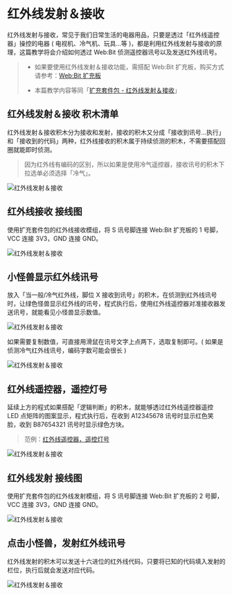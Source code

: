 # 红外线发射＆接收

红外线发射与接收，常见于我们日常生活的电器用品，只要是透过「红外线遥控器」操控的电器 ( 电视机、冷气机、玩具...等 )，都是利用红外线发射与接收的原理，这篇教学将会介绍如何透过 Web:Bit 侦测遥控器讯号以及发送红外线讯号。

> - 如果要使用红外线发射＆接收功能，需搭配 Web:Bit 扩充板，购买方式请参考：[Web:Bit 扩充板](https://store.webduino.io/products/webbit-extension-board?utm_source=webbit&utm_medium=article#_blank)
>
> - 本篇教学内容等同「[扩充套件包 - 红外线发射＆接收](../extension-full-package/ir.html)」

## 红外线发射＆接收 积木清单

红外线发射＆接收积木分为接收和发射，接收的积木又分成「接收到讯号...执行」和「接收到的代码」两种，红外线接收的积木属于持续侦测的积木，不需要搭配回圈就能即时侦测。

> 因为红外线有编码的区别，所以如果是使用冷气遥控器，接收讯号的积木下拉选单必须选择「冷气」。

![红外线发射＆接收](../../../../media/zh-cn/education/extension-basic-package/ir-01.jpg)

## 红外线接收 接线图

使用扩充套件包的红外线接收模组，将 S 讯号脚连接 Web:Bit 扩充板的 1 号脚，VCC 连接 3V3，GND 连接 GND。

![红外线发射＆接收](../../../../media/zh-cn/education/extension-basic-package/ir-03.jpg)

## 小怪兽显示红外线讯号

放入「当一般/冷气红外线，脚位 X 接收到讯号」的积木，在侦测到红外线讯号时，让绿色怪兽显示红外线的讯号，程式执行后，使用红外线遥控器对准接收器发送讯号，就能看见小怪兽显示数值。

![红外线发射＆接收](../../../../media/zh-cn/education/extension-basic-package/ir-04.jpg)

如果需要复制数值，可直接用滑鼠在讯号文字上点两下，选取复制即可。( 如果是侦测冷气红外线讯号，编码字数可能会很长 )

![红外线发射＆接收](../../../../media/zh-cn/education/extension-basic-package/ir-05.jpg)

## 红外线遥控器，遥控灯号

延续上方的程式如果搭配「逻辑判断」的积木，就能够透过红外线遥控器遥控 LED 点矩阵的图案显示，程式执行后，在收到 A12345678 讯号时显示红色笑脸，收到 B87654321 讯号时显示绿色方块。

> 范例：[红外线遥控器，遥控灯号](https://webbit.webduino.io/blockly/?demo=default#ayxv98l9P7JqM#_blank)

![红外线发射＆接收](../../../../media/zh-cn/education/extension-basic-package/ir-06.jpg)

## 红外线发射 接线图

使用扩充套件包的红外线发射模组，将 S 讯号脚连接 Web:Bit 扩充板的 2 号脚，VCC 连接 3V3，GND 连接 GND。

![红外线发射＆接收](../../../../media/zh-cn/education/extension-basic-package/ir-02.jpg)

## 点击小怪兽，发射红外线讯号

红外线发射的积木可以发送十六进位的红外线代码，只要将已知的代码填入发射的栏位，执行后就会发送对应代码。

![红外线发射＆接收](../../../../media/zh-cn/education/extension-basic-package/ir-07.jpg)

